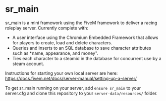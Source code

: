 # sr_main
sr_main is a mini framework using the FiveM framework to deliver a racing roleplay server. Currently complete with:

* A user interface using the Chromium Embedded Framework that allows for players to create, load and delete characters.
* Queries and inserts to an SQL database to save character attributes such as *name, appearance, and money".
* Ties each character to a steamid in the database for concurrent use by a steam account.

Instructions for starting your own local server are here: https://docs.fivem.net/docs/server-manual/setting-up-a-server/

To get sr_main running on your server, add `ensure sr_main` to your server.cfg and clone this repository to your `server-data/resources/` folder.
